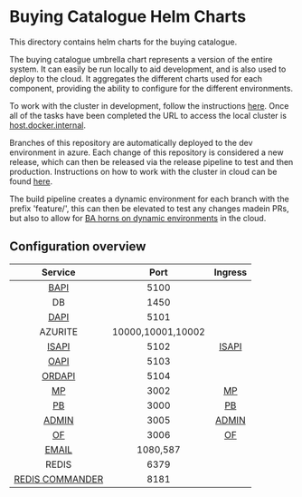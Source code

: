 # Buying Catalogue Helm Charts

This directory contains helm charts for the buying catalogue.

The buying catalogue umbrella chart represents a version of the entire system. It can easily be run locally to aid development, and is also used to deploy to the cloud. It aggregates the different charts used for each component, providing the ability to configure for the different environments.

To work with the cluster in development, follow the instructions [here](docs/run-local.md). Once all of the tasks have been completed the URL to access the local cluster is [host.docker.internal](https://host.docker.internal/).

Branches of this repository are automatically deployed to the dev environment in azure.
Each change of this repository is considered a new release, which can then be released via the release pipeline to test and then production. Instructions on how to work with the cluster in cloud can be found [here](docs/run-azure.md).

The build pipeline creates a dynamic environment for each branch with the prefix 'feature/', this can then be elevated to test any changes madein PRs, but also to allow for [BA horns on dynamic environments](docs/dynamic-env-ba-horn.md) in the cloud. 

## Configuration overview

|                             Service                              |       Port        |                           Ingress                           |
| :--------------------------------------------------------------: | :---------------: | :---------------------------------------------------------: |
|              [BAPI](http://localhost:5100/swagger)               |       5100        |                                                             |
|                               DB                                 |       1450        |                                                             |
|              [DAPI](http://localhost:5101/swagger)               |       5101        |                                                             |
|                             AZURITE                              | 10000,10001,10002 |                                                             |
|              [ISAPI](http://localhost:5102/swagger)              |       5102        |             [ISAPI](http://localhost/identity)              |
|                   [OAPI](http://localhost:5103)                  |       5103        |                                                             |
|                  [ORDAPI](http://localhost:5104)                 |       5104        |                                                             |
| [MP](http://localhost:3002/supplier/solution/100000-001/preview) |       3002        | [MP](http://localhost/supplier/solution/100000-001/preview) |
|                   [PB](http://localhost:3000)                    |       3000        |                   [PB](http://localhost)                    |
|                 [ADMIN](http://localhost:3005)                   |       3005        |              [ADMIN](http://localhost/admin)                |
|                   [OF](http://localhost:3006)                    |       3006        |                 [OF](http://localhost/order)                |
|                  [EMAIL](http://localhost:1080)                  |      1080,587     |                                                             |
|                             REDIS                                |       6379        |                                                             |
|             [REDIS COMMANDER](http://localhost:8181)             |       8181        |                                                             |

